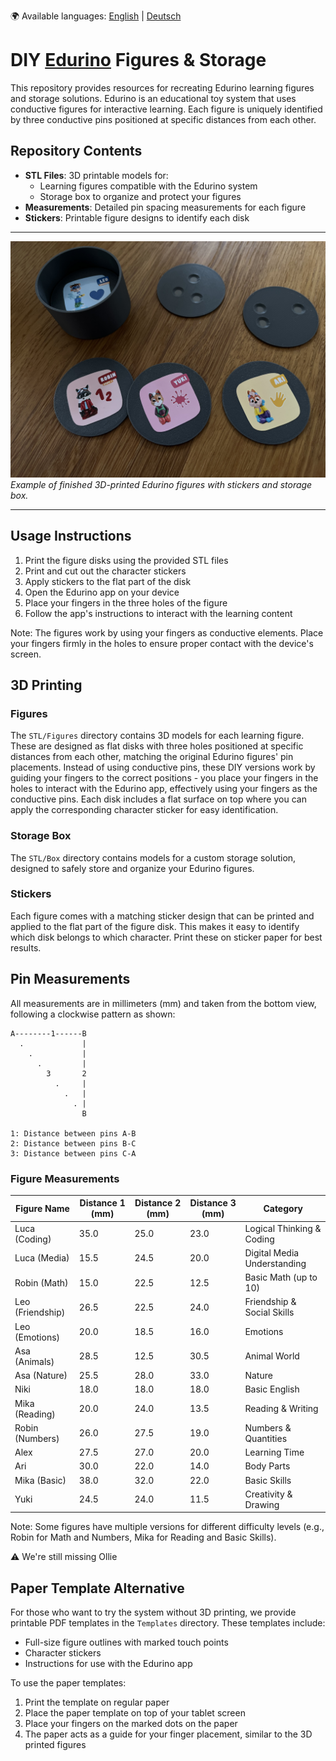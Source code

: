 🌍 Available languages: [English](README.en.md) | [Deutsch](README.md)

# DIY [Edurino](https://www.edurino.com/) Figures & Storage

This repository provides resources for recreating Edurino learning figures and storage solutions. Edurino is an educational toy system that uses conductive figures for interactive learning. Each figure is uniquely identified by three conductive pins positioned at specific distances from each other.

## Repository Contents

- **STL Files**: 3D printable models for:
  - Learning figures compatible with the Edurino system
  - Storage box to organize and protect your figures
- **Measurements**: Detailed pin spacing measurements for each figure
- **Stickers**: Printable figure designs to identify each disk

---

![Finished Product](finished-product.jpeg)
*Example of finished 3D-printed Edurino figures with stickers and storage box.*

---

## Usage Instructions

1. Print the figure disks using the provided STL files
2. Print and cut out the character stickers
3. Apply stickers to the flat part of the disk
4. Open the Edurino app on your device
5. Place your fingers in the three holes of the figure
6. Follow the app's instructions to interact with the learning content

Note: The figures work by using your fingers as conductive elements. Place your fingers firmly in the holes to ensure proper contact with the device's screen.

## 3D Printing

### Figures
The `STL/Figures` directory contains 3D models for each learning figure. These are designed as flat disks with three holes positioned at specific distances from each other, matching the original Edurino figures' pin placements. Instead of using conductive pins, these DIY versions work by guiding your fingers to the correct positions - you place your fingers in the holes to interact with the Edurino app, effectively using your fingers as the conductive pins. Each disk includes a flat surface on top where you can apply the corresponding character sticker for easy identification.

### Storage Box
The `STL/Box` directory contains models for a custom storage solution, designed to safely store and organize your Edurino figures.

### Stickers
Each figure comes with a matching sticker design that can be printed and applied to the flat part of the figure disk. This makes it easy to identify which disk belongs to which character. Print these on sticker paper for best results.

## Pin Measurements

All measurements are in millimeters (mm) and taken from the bottom view, following a clockwise pattern as shown:

```
A--------1------B
  .             |
    .           |
      .         |
        3       2
          .     |
            .   |
              . |
                B

1: Distance between pins A-B
2: Distance between pins B-C
3: Distance between pins C-A
```

### Figure Measurements

| Figure Name | Distance 1 (mm) | Distance 2 (mm) | Distance 3 (mm) | Category |
|------------|---------|---------|---------|-----------|
| Luca (Coding) | 35.0 | 25.0 | 23.0 | Logical Thinking & Coding |
| Luca (Media) | 15.5 | 24.5 | 20.0 | Digital Media Understanding |
| Robin (Math) | 15.0 | 22.5 | 12.5 | Basic Math (up to 10) |
| Leo (Friendship) | 26.5 | 22.5 | 24.0 | Friendship & Social Skills |
| Leo (Emotions) | 20.0 | 18.5 | 16.0 | Emotions |
| Asa (Animals) | 28.5 | 12.5 | 30.5 | Animal World |
| Asa (Nature) | 25.5 | 28.0 | 33.0 | Nature |
| Niki | 18.0 | 18.0 | 18.0 | Basic English |
| Mika (Reading) | 20.0 | 24.0 | 13.5 | Reading & Writing |
| Robin (Numbers) | 26.0 | 27.5 | 19.0 | Numbers & Quantities |
| Alex | 27.5 | 27.0 | 20.0 | Learning Time |
| Ari | 30.0 | 22.0 | 14.0 | Body Parts |
| Mika (Basic) | 38.0 | 32.0 | 22.0 | Basic Skills |
| Yuki | 24.5 | 24.0 | 11.5 | Creativity & Drawing |

Note: Some figures have multiple versions for different difficulty levels (e.g., Robin for Math and Numbers, Mika for Reading and Basic Skills).

⚠️ We're still missing Ollie

## Paper Template Alternative

For those who want to try the system without 3D printing, we provide printable PDF templates in the `Templates` directory. These templates include:
- Full-size figure outlines with marked touch points
- Character stickers
- Instructions for use with the Edurino app

To use the paper templates:
1. Print the template on regular paper
2. Place the paper template on top of your tablet screen
3. Place your fingers on the marked dots on the paper
4. The paper acts as a guide for your finger placement, similar to the 3D printed figures

